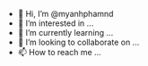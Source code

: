 - 👋 Hi, I’m @myanhphamnd
- 👀 I’m interested in ...
- 🌱 I’m currently learning ...
- 💞️ I’m looking to collaborate on ...
- 📫 How to reach me ...

<!---
myanhphamnd/myanhphamnd is a ✨ special ✨ repository because its `README.md` (this file) appears on your GitHub profile.
You can click the Preview link to take a look at your changes.
--->
